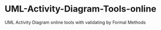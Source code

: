 # UML-Activity-Diagram-Tools-online
UML Activity Diagram online tools with validating by Formal Methods

